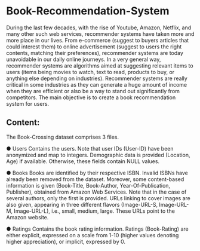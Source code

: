 # Book-Recommendation-System
During the last few decades, with the rise of Youtube, Amazon, Netflix, and many other such web services, recommender systems have taken more and more place in our lives. From e-commerce (suggest to buyers articles that could interest them) to online advertisement (suggest to users the right contents, matching their preferences), recommender systems are today unavoidable in our daily online journeys. In a very general way, recommender systems are algorithms aimed at suggesting relevant items to users (items being movies to watch, text to read, products to buy, or anything else depending on industries). Recommender systems are really critical in some industries as they can generate a huge amount of income when they are efficient or also be a way to stand out significantly from competitors. The main objective is to create a book recommendation system for users.


## Content:

The Book-Crossing dataset comprises 3 files.


● Users
Contains the users. Note that user IDs (User-ID) have been anonymized and map to
integers. Demographic data is provided (Location, Age) if available. Otherwise, these
fields contain NULL values.


● Books
Books are identified by their respective ISBN. Invalid ISBNs have already been removed
from the dataset. Moreover, some content-based information is given (Book-Title,
Book-Author, Year-Of-Publication, Publisher), obtained from Amazon Web
Services. Note that in the case of several authors, only the first is provided. URLs linking
to cover images are also given, appearing in three different flavors (Image-URL-S,
Image-URL-M, Image-URL-L), i.e., small, medium, large. These URLs point to the
Amazon website.


● Ratings
Contains the book rating information. Ratings (Book-Rating) are either explicit,
expressed on a scale from 1-10 (higher values denoting higher appreciation), or implicit,
expressed by 0.
